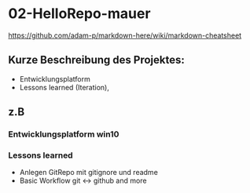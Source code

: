 # 02-HelloRepo-mauer

https://github.com/adam-p/markdown-here/wiki/markdown-cheatsheet

## Kurze Beschreibung des Projektes: 

- Entwicklungsplatform 
- Lessons learned (Iteration),

## z.B
### Entwicklungsplatform win10 

### Lessons learned 
- Anlegen GitRepo mit gitignore und readme
- Basic Workflow git <-> github and more 
